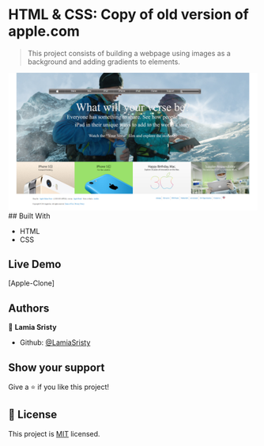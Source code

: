 # HTML & CSS: Copy of old version of apple.com

> This project consists of building a webpage using images as a background and adding gradients to elements. 

<img src="img/ScreenCapture.png">
## Built With

- HTML
- CSS

## Live Demo

[Apple-Clone]

## Authors

👤 **Lamia Sristy**

- Github: [@LamiaSristy](https://github.com/LamiaSristy)

## Show your support

Give a ⭐️ if you like this project!

## 📝 License

This project is [MIT](lic.url) licensed.

